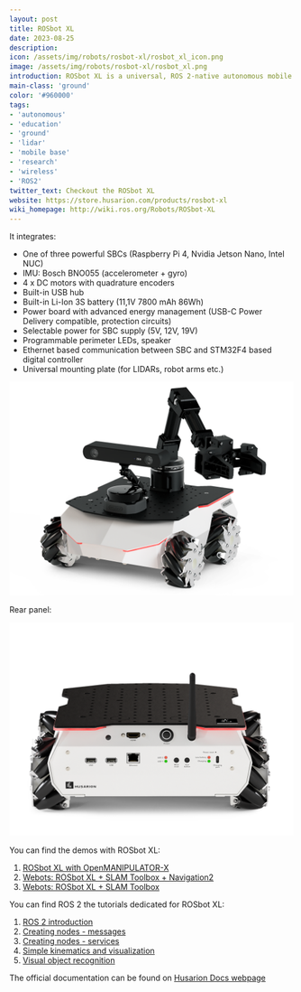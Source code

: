 ```yaml
---
layout: post
title: ROSbot XL
date: 2023-08-25
description:
icon: /assets/img/robots/rosbot-xl/rosbot_xl_icon.png
image: /assets/img/robots/rosbot-xl/rosbot_xl.png
introduction: ROSbot XL is a universal, ROS 2-native autonomous mobile robot platform dedicated for R&D, rapid prototyping and custom robot development for indoor use cases.
main-class: 'ground'
color: '#960000'
tags:
- 'autonomous'
- 'education'
- 'ground'
- 'lidar'
- 'mobile base'
- 'research'
- 'wireless'
- 'ROS2'
twitter_text: Checkout the ROSbot XL
website: https://store.husarion.com/products/rosbot-xl
wiki_homepage: http://wiki.ros.org/Robots/ROSbot-XL
---
```


It integrates:
 - One of three powerful SBCs (Raspberry Pi 4, Nvidia Jetson Nano, Intel NUC)
 - IMU: Bosch BNO055 (accelerometer + gyro)
 - 4 x DC motors with quadrature encoders
 - Built-in USB hub
 - Built-in Li-Ion 3S battery (11,1V 7800 mAh 86Wh)
 - Power board with advanced energy management (USB-C Power Delivery compatible, protection circuits)
 - Selectable power for SBC supply (5V, 12V, 19V)
 - Programmable perimeter LEDs, speaker
 - Ethernet based communication between SBC and STM32F4 based digital controller
 - Universal mounting plate (for LIDARs, robot arms etc.)

![Appearance](/assets/img/robots/rosbot-xl/rosbot_xl_appearance.png)

Rear panel:

![Rear panel](/assets/img/robots/rosbot-xl/rosbot_xl_rear_panel.png)

You can find the demos with ROSbot XL:
1. [ROSbot XL with OpenMANIPULATOR-X](https://husarion.com/tutorials/ros-projects/rosbot-xl-openmanipulator-x/)
2. [Webots: ROSbot XL + SLAM Toolbox + Navigation2](https://husarion.com/tutorials/vulcanexus/webots-rosbot-xl/)
3. [Webots: ROSbot XL + SLAM Toolbox](https://husarion.com/tutorials/simulations/gazebo-rosbot-xl-slam-toolbox/)

You can find ROS 2 the tutorials dedicated for ROSbot XL:
1. [ROS 2 introduction](https://husarion.com/tutorials/ros2-tutorials/1-ros2-introduction/)
2. [Creating nodes - messages](https://husarion.com/tutorials/ros2-tutorials/2-creating-nodes-messages/)
3. [Creating nodes - services](https://husarion.com/tutorials/ros2-tutorials/3-creating-nodes-services/)
4. [Simple kinematics and visualization](https://husarion.com/tutorials/ros2-tutorials/4-simple-kinematics-and-visualization/)
5. [Visual object recognition](https://husarion.com/tutorials/ros2-tutorials/5-visual-object-recognition/)

The official documentation can be found on [Husarion Docs webpage](https://husarion.com/manuals/rosbot-xl)
